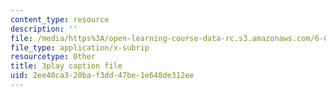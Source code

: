 ```yaml
---
content_type: resource
description: ''
file: /media/https%3A/open-learning-course-data-rc.s3.amazonaws.com/6-004-computation-structures-spring-2017/2ee40ca320baf3dd47be1e648de312ee_WXlcxHX0R_Y.srt
file_type: application/x-subrip
resourcetype: Other
title: 3play caption file
uid: 2ee40ca3-20ba-f3dd-47be-1e648de312ee
---
```

